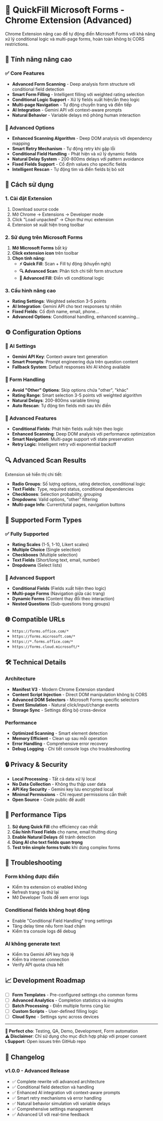 # 🚀 QuickFill Microsoft Forms - Chrome Extension (Advanced)

Chrome Extension nâng cao để tự động điền Microsoft Forms với khả năng xử lý conditional logic và multi-page forms, hoàn toàn không bị CORS restrictions.

## 🌟 Tính năng nâng cao

### ✅ Core Features
- **Advanced Form Scanning** - Deep analysis form structure với conditional field detection
- **Smart Form Filling** - Intelligent filling với weighted rating selection
- **Conditional Logic Support** - Xử lý fields xuất hiện/ẩn theo logic
- **Multi-page Navigation** - Tự động chuyển trang và điền tiếp
- **AI Integration** - Gemini API với context-aware prompts
- **Natural Behavior** - Variable delays mô phỏng human interaction

### 🔧 Advanced Options
- **Enhanced Scanning Algorithm** - Deep DOM analysis với dependency mapping
- **Smart Retry Mechanism** - Tự động retry khi gặp lỗi
- **Conditional Field Handling** - Phát hiện và xử lý dynamic fields
- **Natural Delay System** - 200-800ms delays với pattern avoidance
- **Fixed Fields Support** - Cố định values cho specific fields
- **Intelligent Rescan** - Tự động tìm và điền fields bị bỏ sót

## 🎯 Cách sử dụng

### 1. Cài đặt Extension
1. Download source code
2. Mở Chrome → Extensions → Developer mode
3. Click "Load unpacked" → Chọn thư mục extension
4. Extension sẽ xuất hiện trong toolbar

### 2. Sử dụng trên Microsoft Forms
1. **Mở Microsoft Forms** bất kỳ
2. **Click extension icon** trên toolbar
3. **Chọn tính năng:**
   - **⚡ Quick Fill**: Scan + Fill tự động (khuyến nghị)
   - **🔍 Advanced Scan**: Phân tích chi tiết form structure
   - **🎯 Advanced Fill**: Điền với conditional logic

### 3. Cấu hình nâng cao
- **Rating Settings**: Weighted selection 3-5 points
- **AI Integration**: Gemini API cho text responses tự nhiên
- **Fixed Fields**: Cố định name, email, phone...
- **Advanced Options**: Conditional handling, enhanced scanning...

## ⚙️ Configuration Options

### 🤖 AI Settings
- **Gemini API Key**: Context-aware text generation
- **Smart Prompts**: Prompt engineering dựa trên question content
- **Fallback System**: Default responses khi AI không available

### 🔘 Form Handling
- **Avoid "Other" Options**: Skip options chứa "other", "khác"
- **Rating Range**: Smart selection 3-5 points với weighted algorithm
- **Natural Delays**: 200-800ms variable timing
- **Auto Rescan**: Tự động tìm fields mới sau khi điền

### 🔀 Advanced Features
- **Conditional Fields**: Phát hiện fields xuất hiện theo logic
- **Enhanced Scanning**: Deep DOM analysis với performance optimization
- **Smart Navigation**: Multi-page support với state preservation
- **Retry Logic**: Intelligent retry với exponential backoff

## 🔍 Advanced Scan Results

Extension sẽ hiển thị chi tiết:
- **Radio Groups**: Số lượng options, rating detection, conditional logic
- **Text Fields**: Type, required status, conditional dependencies
- **Checkboxes**: Selection probability, grouping
- **Dropdowns**: Valid options, "other" filtering
- **Multi-page Info**: Current/total pages, navigation buttons

## 🎯 Supported Form Types

### ✅ Fully Supported
- **Rating Scales** (1-5, 1-10, Likert scales)
- **Multiple Choice** (Single selection)
- **Checkboxes** (Multiple selection)
- **Text Fields** (Short/long text, email, number)
- **Dropdowns** (Select lists)

### 🔀 Advanced Support
- **Conditional Fields** (Fields xuất hiện theo logic)
- **Multi-page Forms** (Navigation giữa các trang)
- **Dynamic Forms** (Content thay đổi theo interaction)
- **Nested Questions** (Sub-questions trong groups)

## 🌐 Compatible URLs

- `https://forms.office.com/*`
- `https://forms.microsoft.com/*`
- `https://*.forms.office.com/*`
- `https://forms.cloud.microsoft/*`

## 🛠️ Technical Details

### Architecture
- **Manifest V3** - Modern Chrome Extension standard
- **Content Script Injection** - Direct DOM manipulation không bị CORS
- **Advanced DOM Selectors** - Microsoft Forms specific selectors
- **Event Simulation** - Natural click/input/change events
- **Storage Sync** - Settings đồng bộ cross-device

### Performance
- **Optimized Scanning** - Smart element detection
- **Memory Efficient** - Clean up sau mỗi operation
- **Error Handling** - Comprehensive error recovery
- **Debug Logging** - Chi tiết console logs cho troubleshooting

## 🔒 Privacy & Security

- **Local Processing** - Tất cả data xử lý local
- **No Data Collection** - Không thu thập user data
- **API Key Security** - Gemini key lưu encrypted local
- **Minimal Permissions** - Chỉ request permissions cần thiết
- **Open Source** - Code public để audit

## 🚀 Performance Tips

1. **Sử dụng Quick Fill** cho efficiency cao nhất
2. **Cấu hình Fixed Fields** cho name, email thường dùng
3. **Enable Natural Delays** để tránh detection
4. **Dùng AI cho text fields quan trọng** 
5. **Test trên simple forms trước** khi dùng complex forms

## 🐛 Troubleshooting

### Form không được điền
- Kiểm tra extension có enabled không
- Refresh trang và thử lại
- Mở Developer Tools để xem error logs

### Conditional fields không hoạt động
- Enable "Conditional Field Handling" trong settings
- Tăng delay time nếu form load chậm
- Kiểm tra console logs để debug

### AI không generate text
- Kiểm tra Gemini API key hợp lệ
- Kiểm tra internet connection
- Verify API quota chưa hết

## 📈 Development Roadmap

- [ ] **Form Templates** - Pre-configured settings cho common forms
- [ ] **Advanced Analytics** - Completion statistics và insights
- [ ] **Batch Processing** - Điền multiple forms cùng lúc
- [ ] **Custom Scripts** - User-defined filling logic
- [ ] **Cloud Sync** - Settings sync across devices

---

**🎯 Perfect cho**: Testing, QA, Demo, Development, Form automation  
**⚠️ Disclaimer**: Chỉ sử dụng cho mục đích hợp pháp với proper consent  
**📞 Support**: Open issues trên GitHub repo

## 📝 Changelog

### v1.0.0 - Advanced Release
- ✅ Complete rewrite với advanced architecture  
- ✅ Conditional field detection và handling
- ✅ Enhanced AI integration với context-aware prompts
- ✅ Smart retry mechanisms và error handling
- ✅ Natural behavior simulation với variable delays
- ✅ Comprehensive settings management
- ✅ Advanced UI với real-time feedback